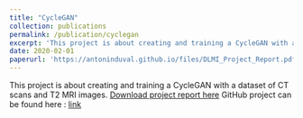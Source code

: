 ```yaml
---
title: "CycleGAN"
collection: publications
permalink: /publication/cyclegan
excerpt: 'This project is about creating and training a CycleGAN with a dataset of CT scans and T2 MRI.'
date: 2020-02-01
paperurl: 'https://antoninduval.github.io/files/DLMI_Project_Report.pdf'
---
```

This project is about creating and training a CycleGAN with a dataset of CT scans and T2 MRI images.
[Download project report here](https://antoninduvalcademicpages.github.io/files/DLMI_Project_Report.pdf)
GitHub project can be found here : [link](https://github.com/AntoninDuval/CycleGAN)
